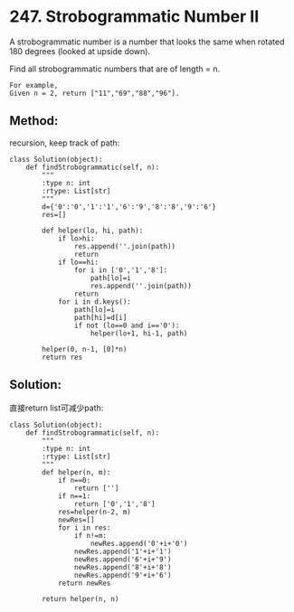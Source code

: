 # 247. Strobogrammatic Number II

A strobogrammatic number is a number that looks the same when rotated 180 degrees (looked at upside down).

Find all strobogrammatic numbers that are of length = n.

    For example,
    Given n = 2, return ["11","69","88","96"].
    
## Method:

recursion, keep track of path:

    class Solution(object):
        def findStrobogrammatic(self, n):
            """
            :type n: int
            :rtype: List[str]
            """
            d={'0':'0','1':'1','6':'9','8':'8','9':'6'}
            res=[]
            
            def helper(lo, hi, path):
                if lo>hi:
                    res.append(''.join(path))
                    return
                if lo==hi:
                    for i in ['0','1','8']:
                        path[lo]=i
                        res.append(''.join(path))
                    return
                for i in d.keys():
                    path[lo]=i
                    path[hi]=d[i]
                    if not (lo==0 and i=='0'):
                        helper(lo+1, hi-1, path)
            
            helper(0, n-1, [0]*n)
            return res
            
## Solution:
            
直接return list可减少path:

    class Solution(object):
        def findStrobogrammatic(self, n):
            """
            :type n: int
            :rtype: List[str]
            """        
            def helper(n, m):
                if n==0:
                    return ['']
                if n==1:
                    return ['0','1','8']
                res=helper(n-2, m)
                newRes=[]
                for i in res:
                    if n!=m:
                        newRes.append('0'+i+'0')
                    newRes.append('1'+i+'1')
                    newRes.append('6'+i+'9')
                    newRes.append('8'+i+'8')
                    newRes.append('9'+i+'6')
                return newRes
            
            return helper(n, n)